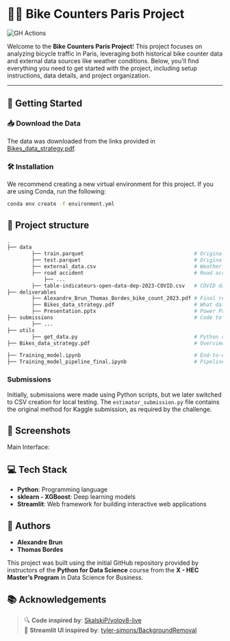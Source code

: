 # 🚴‍♂️ Bike Counters Paris Project

![GH Actions](https://github.com/ramp-kits/bike_counters/actions/workflows/main.yml/badge.svg)

Welcome to the **Bike Counters Paris Project**! This project focuses on analyzing bicycle traffic in Paris, leveraging both historical bike counter data and external data sources like weather conditions. Below, you'll find everything you need to get started with the project, including setup instructions, data details, and project organization.

---

## 🚀 Getting Started

### 📥 Download the Data

The data was downloaded from the links provided in [Bikes_data_strategy.pdf](Bikes_data_strategy.pdf).

### 🛠️ Installation

We recommend creating a new virtual environment for this project. If you are using Conda, run the following:

```bash
conda env create -f environment.yml
```

## 📁 Project structure

```bash
.
├── data
        ├── train.parquet                                    # Original training data
        ├── test.parquet                                     # Original test data
        ├── external_data.csv                                # Weather data
        ├── road accident                                    # Road accident data
            ├── ...
        ├── table-indicateurs-open-data-dep-2023-COVID.csv   # COVID data
├── deliverables                                              
        ├── Alexandre_Brun_Thomas_Bordes_bike_count_2023.pdf # Final repport
        ├── Bikes_data_strategy.pdf                          # What data are used and why
        ├── Presentation.pptx                                # Power Point Final presentation
├── submissions                                              # Code to push results on Kaggle
        ├── ...       
├── utils                
        ├── get_data.py                                      # Python code for merging external data 
├── Bikes_data_strategy.pdf                                  # Overview of the metadata for each dataset and initial strategy discussions.

├── Training_model.ipynb                                     # End-to-end model training, data merging, preprocessing, and result visualization.
├── Training_model_pipeline_final.ipynb                      # Pipeline for the best-performing model.
```

### Submissions
Initially, submissions were made using Python scripts, but we later switched to CSV creation for local testing. The `estimator_submission.py` file contains the original method for Kaggle submission, as required by the challenge.


## 📸 Screenshots

Main Interface:

## 💻 Tech Stack

- **Python**: Programming language
- **sklearn - XGBoost**: Deep learning models
- **Streamlit**: Web framework for building interactive web applications

## 👥 Authors

- **Alexandre Brun**
- **Thomas Bordes**

This project was built using the initial GitHub repository provided by instructors of the **Python for Data Science** course from the **X - HEC Master’s Program** in Data Science for Business.

## 📚 Acknowledgements

> 🔍 **Code inspired by**: [SkalskiP/yolov8-live](https://github.com/SkalskiP/yolov8-live/tree/master)  
> 🎨 **Streamlit UI inspired by**: [tyler-simons/BackgroundRemoval](https://github.com/tyler-simons/BackgroundRemoval/tree/main)
